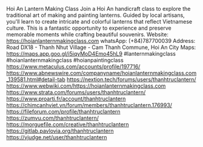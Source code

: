 Hoi An Lantern Making Class
Join a Hoi An handicraft class to explore the traditional art of making and painting lanterns. Guided by local artisans, you'll learn to create intricate and colorful lanterns that reflect Vietnamese culture. This is a fantastic opportunity to experience and preserve memorable moments while crafting beautiful souvenirs.
Website: https://hoianlanternmakingclass.com
whatsApp: (+84)787700039
Address: Road DX18 - Thanh Nhut Village - Cam Thanh Commune, Hoi An City
Maps: https://maps.app.goo.gl/i5iqyMoD4Emo45hL9
#lanternmakingclass #hoianlanternmakingclass #hoianpaintingclass 
https://www.metaculus.com/accounts/profile/197716/
https://www.abnewswire.com/companyname/hoianlanternmakingclass.com_139581.html#detail-tab
https://nextion.tech/forums/users/thanhtruclantern/
https://www.webwiki.com/https://hoianlanternmakingclass.com
https://www.strata.com/forums/users/thanhtruclantern/
https://www.proarti.fr/account/thanhtruclantern
https://chimcanhviet.vn/forum/members/thanhtruclantern.176993/
https://fileforum.com/profile/thanhtruclantern
https://zumvu.com/thanhtruclantern/
https://morguefile.com/creative/thanhtruclantern
https://gitlab.pavlovia.org/thanhtruclantern
https://vjudge.net/user/thanhtruclantern